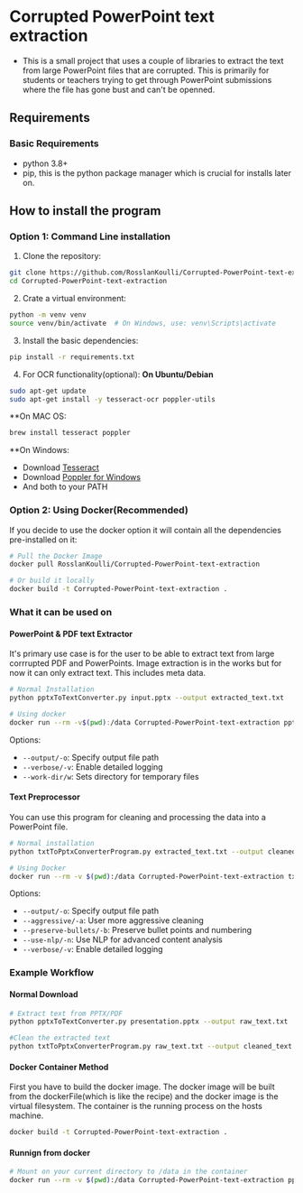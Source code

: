 # Corrupted PowerPoint text extraction
- This is a small project that uses a couple of libraries to extract the text from large PowerPoint files that are corrupted. This is primarily for students or teachers trying to get through PowerPoint submissions where the file has gone bust and can't be openned.  
## Requirements 
### Basic Requirements 
- python 3.8+ 
- pip, this is the python package manager which is crucial for installs later on.
## How to install the program 
### Option 1: Command Line installation 
1. Clone the repository:
``` bash 
git clone https://github.com/RosslanKoulli/Corrupted-PowerPoint-text-extraction
cd Corrupted-PowerPoint-text-extraction
```
2. Crate a virtual environment: 
``` bash 
python -m venv venv
source venv/bin/activate  # On Windows, use: venv\Scripts\activate
```
3. Install the basic dependencies:
``` bash
pip install -r requirements.txt
```
4. For OCR functionality(optional): **On Ubuntu/Debian**
``` bash
sudo apt-get update
sudo apt-get install -y tesseract-ocr poppler-utils 
```
**On MAC OS:
``` bash
brew install tesseract poppler
```
**On Windows:
- Download [Tesseract]()
- Download [Poppler for Windows]()
- And both to your PATH

### Option 2: Using Docker(Recommended)
If you decide to use the docker option it will contain all the dependencies pre-installed on it:
``` bash 
# Pull the Docker Image
docker pull RosslanKoulli/Corrupted-PowerPoint-text-extraction

# Or build it locally 
docker build -t Corrupted-PowerPoint-text-extraction .
```
### What it can be used on

#### PowerPoint & PDF text Extractor 
It's primary use case is for the user to be able to extract text from large corrrupted PDF and PowerPoints. Image extraction is in the works but for now it can only extract text. This includes meta data. 
``` bash 
# Normal Installation
python pptxToTextConverter.py input.pptx --output extracted_text.txt

# Using docker
docker run --rm -v$(pwd):/data Corrupted-PowerPoint-text-extraction pptxToTextConverter.py /data/input.pptx --output /data/extracted_text.txt 
```
Options:
- `--output/-o`: Specify output file path
- `--verbose/-v`: Enable detailed logging 
- `--work-dir/w`: Sets directory for temporary files 


#### Text Preprocessor 
You can use this program for cleaning and processing the data into a PowerPoint file. 

``` bash
# Normal installation
python txtToPptxConverterProgram.py extracted_text.txt --output cleaned_text.txt --use-nlp

# Using Docker
docker run --rm -v $(pwd):/data Corrupted-PowerPoint-text-extraction txtToPptxConverterProgram.py /data/extracted_text.txt --output /data/cleaned_text.txt --use-nlp
```
Options:
- `--output/-o`: Specify output file path
- `--aggressive/-a`: User more aggressive cleaning 
- `--preserve-bullets/-b`: Preserve bullet points and numbering
- `--use-nlp/-n`: Use NLP for advanced content analysis
- `--verbose/-v`: Enable detailed logging 

### Example Workflow 
#### Normal Download
``` bash
# Extract text from PPTX/PDF
python pptxToTextConverter.py presentation.pptx --output raw_text.txt

#Clean the extracted text
python txtToPptxConverterProgram.py raw_text.txt --output cleaned_text.txt --use-nlp
```

#### Docker Container Method
First you have to build the docker image. The docker image will be built from the dockerFile(which is like the recipe) and the docker image is the virtual filesystem. The container is the running process on the hosts machine.

``` bash
docker build -t Corrupted-PowerPoint-text-extraction .
```
#### Runnign from docker 

``` bash
# Mount on your current directory to /data in the container
docker run --rm -v $(pwd):/data Corrupted-PowerPoint-text-extraction pptxToTextConverter.py /data/your_file.pptx --output /data/output.txt
```

